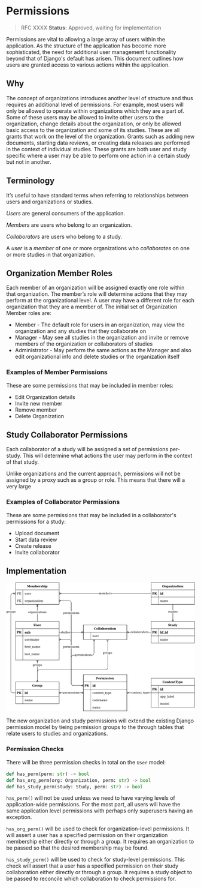 # Permissions
> RFC XXXX
**Status:** Approved, waiting for implementation

Permissions are vital to allowing a large array of users within the application. As the structure of the application has become more sophisticated, the need for additional user management functionality beyond that of Django's default has arisen. This document outlines how users are granted access to various actions within the application.

## Why

The concept of organizations introduces another level of structure and thus requires an additional level of permissions. For example, most users will only be allowed to operate within organizations which they are a part of.
Some of these users may be allowed to invite other users to the organization, change details about the organization, or only be allowed basic access to the organization and some of its studies. These are all grants that work on the level of the organization.
Grants such as adding new documents, starting data reviews, or creating data releases are performed in the context of individual studies. These grants are both user and study specific where a user may be able to perform one action in a certain study but not in another.

## Terminology

It’s useful to have standard terms when referring to relationships between users and organizations or studies.

*Users* are general consumers of the application.

*Members* are users who belong to an organization.

*Collaborators* are users who belong to a study.

A *user* is a *member* of one or more organizations who *collaborates* on one
or more studies in that organization.

## Organization Member Roles

Each member of an organization will be assigned exactly one role within that organization.
The member’s role will determine actions that they may perform at the organizational level.
A user may have a different role for each organization that they are a member of.
The initial set of Organization Member roles are:

- Member - The default role for users in an organization, may view the organization and any studies that they collaborate on
- Manager - May see all studies in the organization and invite or remove members of the organization or collaborators of studies
- Administrator - May perform the same actions as the Manager and also edit organizational info and delete studies or the organization itself

### Examples of Member Permissions

These are some permissions that may be included in member roles:

- Edit Organization details
- Invite new member
- Remove member
- Delete Organization

## Study Collaborator Permissions

Each collaborator of a study will be assigned a set of permissions per-study. This will determine what actions the user may perform in the context of that study.

Unlike organizations and the current approach, permissions will not be assigned by a proxy such as a group or role. This means that there will a very large

### Examples of Collaborator Permissions

These are some permissions that may be included in a collaborator's permissions for a study:

- Upload document
- Start data review
- Create release
- Invite collaborator

## Implementation

![Relational Diagram](../_static/images/permissions.png)

The new organization and study permissions will extend the existing Django permission model by tieing permission groups to the through tables that relate users to studies and organizations.


### Permission Checks

There will be three permission checks in total on the `User` model:

```python
def has_perm(perm: str) -> bool
def has_org_perm(org: Organization, perm: str) -> bool
def has_study_perm(study: Study, perm: str) -> bool
```

`has_perm()` will not be used unless we need to have varying levels of
application-wide permissions. For the most part, all users will have the same
application level permissions with perhaps only superusers having an exception.

`has_org_perm()` will be used to check for organization-level permissions. It
will assert a user has a specified permission on their organization membership
either directly or through a group. It requires an organization to be passed
so that the desired membership may be found.

`has_study_perm()` will be used to check for study-level permissions. This check
will assert that a user has a specified permission on their study collaboration
either directly or through a group. It requires a study object to be passed to
reconcile which collaboration to check permissions for.
